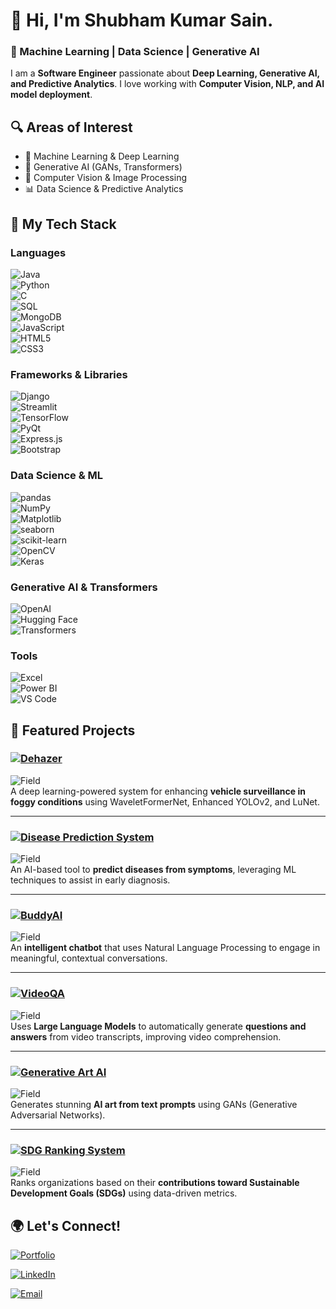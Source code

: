 # 👋 Hi, I'm Shubham Kumar Sain.  
### 🚀 Machine Learning | Data Science | Generative AI  

I am a **Software Engineer** passionate about **Deep Learning, Generative AI, and Predictive Analytics**. I love working with **Computer Vision, NLP, and AI model deployment**.

## 🔍 Areas of Interest  
- 🧠 Machine Learning & Deep Learning  
- 🤖 Generative AI (GANs, Transformers)  
- 🔬 Computer Vision & Image Processing  
- 📊 Data Science & Predictive Analytics  

## 🚀 My Tech Stack  

### Languages  
![Java](https://img.shields.io/badge/Java-007396?style=for-the-badge&logo=java&logoColor=white)  
![Python](https://img.shields.io/badge/Python-3776AB?style=for-the-badge&logo=python&logoColor=white)  
![C](https://img.shields.io/badge/C-00599C?style=for-the-badge&logo=c&logoColor=white)  
![SQL](https://img.shields.io/badge/SQL-4479A1?style=for-the-badge&logo=mysql&logoColor=white)  
![MongoDB](https://img.shields.io/badge/MongoDB-47A248?style=for-the-badge&logo=mongodb&logoColor=white)  
![JavaScript](https://img.shields.io/badge/JavaScript-F7DF1E?style=for-the-badge&logo=javascript&logoColor=black)  
![HTML5](https://img.shields.io/badge/HTML5-E34F26?style=for-the-badge&logo=html5&logoColor=white)  
![CSS3](https://img.shields.io/badge/CSS3-1572B6?style=for-the-badge&logo=css3&logoColor=white)  

### Frameworks & Libraries  
![Django](https://img.shields.io/badge/Django-092E20?style=for-the-badge&logo=django&logoColor=white)  
![Streamlit](https://img.shields.io/badge/Streamlit-FF4B4B?style=for-the-badge&logo=streamlit&logoColor=white)  
![TensorFlow](https://img.shields.io/badge/TensorFlow-FF6F00?style=for-the-badge&logo=tensorflow&logoColor=white)  
![PyQt](https://img.shields.io/badge/PyQt-41CD52?style=for-the-badge&logo=qt&logoColor=white)  
![Express.js](https://img.shields.io/badge/Express.js-000000?style=for-the-badge&logo=express&logoColor=white)  
![Bootstrap](https://img.shields.io/badge/Bootstrap-7952B3?style=for-the-badge&logo=bootstrap&logoColor=white)  

### Data Science & ML  
![pandas](https://img.shields.io/badge/Pandas-150458?style=for-the-badge&logo=pandas&logoColor=white)  
![NumPy](https://img.shields.io/badge/NumPy-013243?style=for-the-badge&logo=numpy&logoColor=white)  
![Matplotlib](https://img.shields.io/badge/Matplotlib-0077B5?style=for-the-badge&logo=matplotlib&logoColor=white)  
![seaborn](https://img.shields.io/badge/Seaborn-3776AB?style=for-the-badge&logo=python&logoColor=white)  
![scikit-learn](https://img.shields.io/badge/scikit--learn-F7931E?style=for-the-badge&logo=scikit-learn&logoColor=white)  
![OpenCV](https://img.shields.io/badge/OpenCV-5C3EE8?style=for-the-badge&logo=opencv&logoColor=white)  
![Keras](https://img.shields.io/badge/Keras-D00000?style=for-the-badge&logo=keras&logoColor=white)  

### Generative AI & Transformers  
![OpenAI](https://img.shields.io/badge/OpenAI-412991?style=for-the-badge&logo=openai&logoColor=white)  
![Hugging Face](https://img.shields.io/badge/Hugging%20Face-FFD54F?style=for-the-badge&logo=huggingface&logoColor=black)  
![Transformers](https://img.shields.io/badge/Transformers-FF6F00?style=for-the-badge&logo=tensorflow&logoColor=white)  


### Tools  
![Excel](https://img.shields.io/badge/Excel-217346?style=for-the-badge&logo=microsoft-excel&logoColor=white)  
![Power BI](https://img.shields.io/badge/Power%20BI-F2C811?style=for-the-badge&logo=powerbi&logoColor=black)  
![VS Code](https://img.shields.io/badge/VS%20Code-007ACC?style=for-the-badge&logo=visual-studio-code&logoColor=white)  


## 📌 Featured Projects  

### [![Dehazer](https://img.shields.io/badge/Smart%20Vehicle%20Surveillance-blueviolet?style=for-the-badge)](https://github.com/shubh637/Dehazer)
![Field](https://img.shields.io/badge/Field-Deep%20Learning-red?style=flat-square) <br>
A deep learning-powered system for enhancing **vehicle surveillance in foggy conditions** using WaveletFormerNet, Enhanced YOLOv2, and LuNet.

---

### [![Disease Prediction System](https://img.shields.io/badge/Disease%20Prediction%20System-brightgreen?style=for-the-badge)](https://github.com/shubh637/Disease_prediction)
![Field](https://img.shields.io/badge/Field-Machine%20Learning-blue?style=flat-square)<br> 
An AI-based tool to **predict diseases from symptoms**, leveraging ML techniques to assist in early diagnosis.

---

### [![BuddyAI](https://img.shields.io/badge/BuddyAI-yellow?style=for-the-badge)](https://github.com/shubh637/BuddyAI)
![Field](https://img.shields.io/badge/Field-NLP%20%26%20AI-blueviolet?style=flat-square)<br> 
An **intelligent chatbot** that uses Natural Language Processing to engage in meaningful, contextual conversations.

---

### [![VideoQA](https://img.shields.io/badge/VideoQA-orange?style=for-the-badge)](https://github.com/shubh637/VideoQA-using-LLM)
![Field](https://img.shields.io/badge/Field-LLM%20%2F%20GenAI-red?style=flat-square)<br> 
Uses **Large Language Models** to automatically generate **questions and answers** from video transcripts, improving video comprehension.

---

### [![Generative Art AI](https://img.shields.io/badge/Generative%20Art%20AI-red?style=for-the-badge)](https://github.com/shubh637/Text_to_Image_using_generative-AI)
![Field](https://img.shields.io/badge/Field-Generative%20AI-pink?style=flat-square)<br> 
Generates stunning **AI art from text prompts** using GANs (Generative Adversarial Networks).

---

### [![SDG Ranking System](https://img.shields.io/badge/Sustainable%20Development%20Ranking%System-grey?style=for-the-badge)](https://github.com/shubh637/Sustainable-Development-Ranking-System)
![Field](https://img.shields.io/badge/Field-Web%20Development%20%2F%20Data%20Science-green?style=flat-square)<br> 
Ranks organizations based on their **contributions toward  Sustainable Development Goals (SDGs)** using data-driven metrics.



## 🌍 Let's Connect!  
[![Portfolio](https://img.shields.io/badge/Visit-Portfolio-orange?style=for-the-badge)](https://shubh637.github.io/portfolio/)

[![LinkedIn](https://img.shields.io/badge/LinkedIn-0A66C2?style=for-the-badge&logo=linkedin&logoColor=white)](https://www.linkedin.com/in/shubham-sain-b63882250/)  

[![Email](https://img.shields.io/badge/Email-D14836?style=for-the-badge&logo=gmail&logoColor=white)](mailto:shubhamsain9640@gmail.com)


